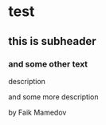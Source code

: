 # test


## this is subheader

### and some other text

description

and some more description

by Faik Mamedov
